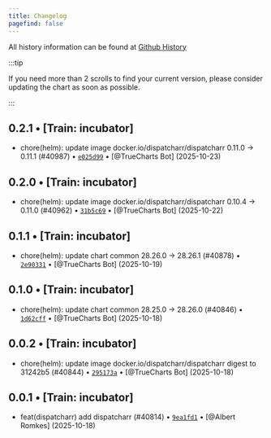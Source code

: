 ```yaml
---
title: Changelog
pagefind: false
---
```


All history information can be found at [Github History](https://github.com/trueforge-org/truecharts/commits/master/charts/incubator/dispatcharr)

:::tip

If you need more than 2 scrolls to find your current version, please consider updating the chart as soon as possible.

:::

## 0.2.1 • [Train: incubator]

- chore(helm): update image docker.io/dispatcharr/dispatcharr 0.11.0 → 0.11.1 (#40987) • [`e025d99`](https://github.com/trueforge-org/truecharts/commit/e025d9975b8da58d237ead5063ba930a3569107e) • [@TrueCharts Bot] (2025-10-23)

## 0.2.0 • [Train: incubator]

- chore(helm): update image docker.io/dispatcharr/dispatcharr 0.10.4 → 0.11.0 (#40962) • [`31b5c69`](https://github.com/trueforge-org/truecharts/commit/31b5c691e00620c992278378135a3c8edb66b40f) • [@TrueCharts Bot] (2025-10-22)

## 0.1.1 • [Train: incubator]

- chore(helm): update chart common 28.26.0 → 28.26.1 (#40878) • [`2e90331`](https://github.com/trueforge-org/truecharts/commit/2e903316c8f43f88dfb876781b8d8ad1a2720de1) • [@TrueCharts Bot] (2025-10-19)

## 0.1.0 • [Train: incubator]

- chore(helm): update chart common 28.25.0 → 28.26.0 (#40846) • [`1d62cff`](https://github.com/trueforge-org/truecharts/commit/1d62cffed47689efb55ef7da4cef1e69c901bd74) • [@TrueCharts Bot] (2025-10-18)

## 0.0.2 • [Train: incubator]

- chore(helm): update image docker.io/dispatcharr/dispatcharr digest to 31242b5 (#40844) • [`295173a`](https://github.com/trueforge-org/truecharts/commit/295173aced3e3123aa235635defa28c38349cf60) • [@TrueCharts Bot] (2025-10-18)

## 0.0.1 • [Train: incubator]

- feat(dispatcharr) add dispatcharr (#40814) • [`9ea1fd1`](https://github.com/trueforge-org/truecharts/commit/9ea1fd1d2f269c9d3f957609a6352944c5cb56fc) • [@Albert Romkes] (2025-10-18)
